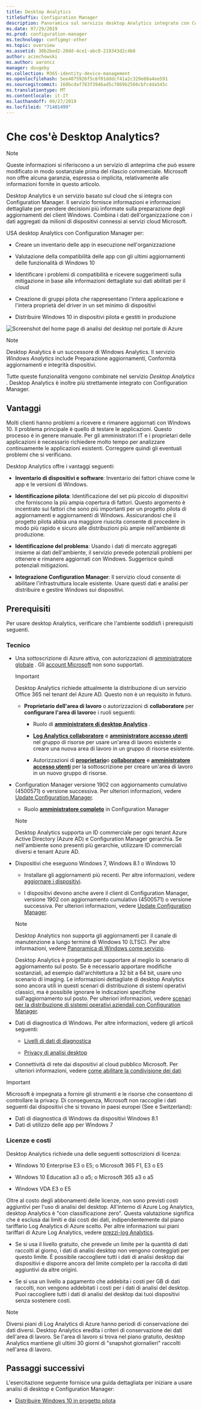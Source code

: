 ```yaml
---
title: Desktop Analytics
titleSuffix: Configuration Manager
description: Panoramica sul servizio desktop Analytics integrato con Configuration Manager.
ms.date: 07/29/2019
ms.prod: configuration-manager
ms.technology: configmgr-other
ms.topic: overview
ms.assetid: 38b2bed2-20dd-4ce1-abc0-219343d2c4b8
author: aczechowski
ms.author: aaroncz
manager: dougeby
ms.collection: M365-identity-device-management
ms.openlocfilehash: 5ee4075926f5c6f01dddcf41a2c329e88a4ee591
ms.sourcegitcommit: 160bcdaf783f3946ad5c7869b2566cbfc4da545c
ms.translationtype: MT
ms.contentlocale: it-IT
ms.lasthandoff: 09/27/2019
ms.locfileid: "71401499"
---
```

# <a name="what-is-desktop-analytics"></a>Che cos'è Desktop Analytics?

> [!Note]  
> Queste informazioni si riferiscono a un servizio di anteprima che può essere modificato in modo sostanziale prima del rilascio commerciale. Microsoft non offre alcuna garanzia, espressa o implicita, relativamente alle informazioni fornite in questo articolo.  

Desktop Analytics è un servizio basato sul cloud che si integra con Configuration Manager. Il servizio fornisce informazioni e informazioni dettagliate per prendere decisioni più informate sulla preparazione degli aggiornamenti dei client Windows. Combina i dati dell'organizzazione con i dati aggregati da milioni di dispositivi connessi ai servizi cloud Microsoft.

USA desktop Analytics con Configuration Manager per:  

- Creare un inventario delle app in esecuzione nell'organizzazione  

- Valutazione della compatibilità delle app con gli ultimi aggiornamenti delle funzionalità di Windows 10  

- Identificare i problemi di compatibilità e ricevere suggerimenti sulla mitigazione in base alle informazioni dettagliate sui dati abilitati per il cloud  

- Creazione di gruppi pilota che rappresentano l'intera applicazione e l'intera proprietà del driver in un set minimo di dispositivi  

- Distribuire Windows 10 in dispositivi pilota e gestiti in produzione  

![Screenshot del home page di analisi del desktop nel portale di Azure](media/portal-home.png)

> [!Note]  
> Desktop Analytics è un successore di Windows Analytics. Il servizio *Windows Analytics* include Preparazione aggiornamenti, Conformità aggiornamenti e integrità dispositivi.
>
> Tutte queste funzionalità vengono combinate nel servizio *Desktop Analytics* . Desktop Analytics è inoltre più strettamente integrato con Configuration Manager.



## <a name="benefits"></a>Vantaggi

Molti clienti hanno problemi a ricevere e rimanere aggiornati con Windows 10. Il problema principale è quello di testare le applicazioni. Questo processo è in genere manuale. Per gli amministratori IT e i proprietari delle applicazioni è necessario richiedere molto tempo per analizzare continuamente le applicazioni esistenti. Correggere quindi gli eventuali problemi che si verificano.

Desktop Analytics offre i vantaggi seguenti:

- **Inventario di dispositivi e software**: Inventario dei fattori chiave come le app e le versioni di Windows.  

- **Identificazione pilota**: Identificazione del set più piccolo di dispositivi che forniscono la più ampia copertura di fattori. Questo argomento è incentrato sui fattori che sono più importanti per un progetto pilota di aggiornamenti e aggiornamenti di Windows. Assicurandosi che il progetto pilota abbia una maggiore riuscita consente di procedere in modo più rapido e sicuro alle distribuzioni più ampie nell'ambiente di produzione.  

- **Identificazione del problema**: Usando i dati di mercato aggregati insieme ai dati dell'ambiente, il servizio prevede potenziali problemi per ottenere e rimanere aggiornati con Windows. Suggerisce quindi potenziali mitigazioni.  

- **Integrazione Configuration Manager**: Il servizio cloud consente di abilitare l'infrastruttura locale esistente. Usare questi dati e analisi per distribuire e gestire Windows sui dispositivi.  



## <a name="prerequisites"></a>Prerequisiti

Per usare desktop Analytics, verificare che l'ambiente soddisfi i prerequisiti seguenti.


### <a name="technical"></a>Tecnico

- Una sottoscrizione di Azure attiva, con autorizzazioni di [amministratore globale](/azure/active-directory/users-groups-roles/directory-assign-admin-roles#company-administrator-permissions) . Gli [account Microsoft](https://docs.microsoft.com/windows/security/identity-protection/access-control/microsoft-accounts) non sono supportati.  

    > [!Important]  
    > Desktop Analytics richiede attualmente la distribuzione di un servizio Office 365 nel tenant del Azure AD. Questo non è un requisito in futuro.

    - **Proprietario dell'area di lavoro** o autorizzazioni di **collaboratore** per **configurare l'area di lavoro**e i ruoli seguenti:  

      - Ruolo di [**amministratore di desktop Analytics**](https://docs.microsoft.com/azure/active-directory/users-groups-roles/directory-assign-admin-roles) .

      - [**Log Analytics collaboratore**](https://docs.microsoft.com/azure/role-based-access-control/built-in-roles#log-analytics-contributor) e [**amministratore accesso utenti**](https://docs.microsoft.com/azure/role-based-access-control/built-in-roles#user-access-administrator) nel gruppo di risorse per usare un'area di lavoro esistente o creare una nuova area di lavoro in un gruppo di risorse esistente.

      - Autorizzazioni di [**proprietario**](https://docs.microsoft.com/azure/role-based-access-control/built-in-roles#owner)o [**collaboratore**](https://docs.microsoft.com/azure/role-based-access-control/built-in-roles#contributor) e [**amministratore accesso utenti**](https://docs.microsoft.com/azure/role-based-access-control/built-in-roles#user-access-administrator) per la sottoscrizione per creare un'area di lavoro in un nuovo gruppo di risorse.  

- Configuration Manager versione 1902 con aggiornamento cumulativo (4500571) o versione successiva. Per ulteriori informazioni, vedere [Update Configuration Manager](/sccm/desktop-analytics/connect-configmgr#bkmk_hotfix).  

    - Ruolo [**amministratore completo**](/sccm/core/understand/fundamentals-of-role-based-administration#bkmk_Planroles) in Configuration Manager  

    > [!Note]  
    > Desktop Analytics supporta un ID commerciale per ogni tenant Azure Active Directory (Azure AD) e Configuration Manager gerarchia. Se nell'ambiente sono presenti più gerarchie, utilizzare ID commerciali diversi e tenant Azure AD.<!-- 4958160 -->

- Dispositivi che eseguono Windows 7, Windows 8.1 o Windows 10  

    - Installare gli aggiornamenti più recenti. Per altre informazioni, vedere [aggiornare i dispositivi](/sccm/desktop-analytics/enroll-devices#update-devices).  

    - I dispositivi devono anche avere il client di Configuration Manager, versione 1902 con aggiornamento cumulativo (4500571) o versione successiva. Per ulteriori informazioni, vedere [Update Configuration Manager](/sccm/desktop-analytics/connect-configmgr#bkmk_hotfix).  

    > [!Note]  
    > Desktop Analytics non supporta gli aggiornamenti per il canale di manutenzione a lungo termine di Windows 10 (LTSC). Per altre informazioni, vedere [Panoramica di Windows come servizio](https://docs.microsoft.com/windows/deployment/update/waas-overview#long-term-servicing-channel).
    >
    > Desktop Analytics è progettato per supportare al meglio lo scenario di aggiornamento sul posto. Se è necessario apportare modifiche sostanziali, ad esempio dall'architettura a 32 bit a 64 bit, usare uno scenario di imaging. Le informazioni dettagliate di desktop Analytics sono ancora utili in questi scenari di distribuzione di sistemi operativi classici, ma è possibile ignorare le indicazioni specifiche sull'aggiornamento sul posto. Per ulteriori informazioni, vedere [scenari per la distribuzione di sistemi operativi aziendali con Configuration Manager](/sccm/osd/deploy-use/scenarios-to-deploy-enterprise-operating-systems).

- Dati di diagnostica di Windows. Per altre informazioni, vedere gli articoli seguenti:  

    - [Livelli di dati di diagnostica](/sccm/desktop-analytics/enable-data-sharing#diagnostic-data-levels)  

    - [Privacy di analisi desktop](/sccm/desktop-analytics/privacy)  

- Connettività di rete dai dispositivi al cloud pubblico Microsoft. Per ulteriori informazioni, vedere [come abilitare la condivisione dei dati](/sccm/desktop-analytics/enable-data-sharing)  

> [!Important]   
> Microsoft è impegnata a fornire gli strumenti e le risorse che consentono di controllare la privacy. Di conseguenza, Microsoft non raccoglie i dati seguenti dai dispositivi che si trovano in paesi europei (See e Switzerland):
>
> - Dati di diagnostica di Windows da dispositivi Windows 8.1
> - Dati di utilizzo delle app per Windows 7

### <a name="licensing-and-costs"></a>Licenze e costi

Desktop Analytics richiede una delle seguenti sottoscrizioni di licenza:

- Windows 10 Enterprise E3 o E5; o Microsoft 365 F1, E3 o E5  

- Windows 10 Education a3 o a5; o Microsoft 365 a3 o a5  

- Windows VDA E3 o E5  

Oltre al costo degli abbonamenti delle licenze, non sono previsti costi aggiuntivi per l'uso di analisi del desktop. All'interno di Azure Log Analytics, desktop Analytics è "con classificazione zero". Questa valutazione significa che è esclusa dai limiti e dai costi dei dati, indipendentemente dal piano tariffario Log Analytics di Azure scelto. Per altre informazioni sui piani tariffari di Azure Log Analytics, vedere [prezzi-log Analytics](https://azure.microsoft.com/pricing/details/monitor/).

- Se si usa il livello gratuito, che prevede un limite per la quantità di dati raccolti al giorno, i dati di analisi desktop non vengono conteggiati per questo limite. È possibile raccogliere tutti i dati di analisi desktop dai dispositivi e disporre ancora del limite completo per la raccolta di dati aggiuntivi da altre origini.

- Se si usa un livello a pagamento che addebita i costi per GB di dati raccolti, non vengono addebitati i costi per i dati di analisi del desktop. Puoi raccogliere tutti i dati di analisi del desktop dai tuoi dispositivi senza sostenere costi.

> [!Note]  
> Diversi piani di Log Analytics di Azure hanno periodi di conservazione dei dati diversi. Desktop Analytics eredita i criteri di conservazione dei dati dell'area di lavoro. Se l'area di lavoro si trova nel piano gratuito, desktop Analytics mantiene gli ultimi 30 giorni di "snapshot giornalieri" raccolti nell'area di lavoro.


## <a name="next-steps"></a>Passaggi successivi

L'esercitazione seguente fornisce una guida dettagliata per iniziare a usare analisi di desktop e Configuration Manager:  

- [Distribuire Windows 10 in progetto pilota](/sccm/desktop-analytics/tutorial-windows10)  
